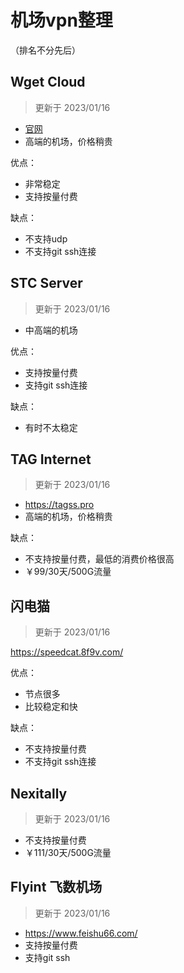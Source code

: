 # 机场vpn整理
（排名不分先后）

## Wget Cloud

> 更新于 2023/01/16

* [官网](https://hd47h3dikuktvxnvjzja.wgetcloud.org/)
* 高端的机场，价格稍贵
  
优点：
* 非常稳定
* 支持按量付费

缺点：
* 不支持udp
* 不支持git ssh连接

## STC Server

> 更新于 2023/01/16

* 中高端的机场

优点：
* 支持按量付费
* 支持git ssh连接

缺点：
* 有时不太稳定


## TAG Internet

> 更新于 2023/01/16

* https://tagss.pro
* 高端的机场，价格稍贵

缺点：
* 不支持按量付费，最低的消费价格很高
* ￥99/30天/500G流量


## 闪电猫

> 更新于 2023/01/16

https://speedcat.8f9v.com/

优点：
* 节点很多
* 比较稳定和快

缺点：
* 不支持按量付费
* 不支持git ssh连接


## Nexitally

> 更新于 2023/01/16

* 不支持按量付费
* ￥111/30天/500G流量


## Flyint 飞数机场

> 更新于 2023/01/16

* https://www.feishu66.com/
* 支持按量付费
* 支持git ssh
